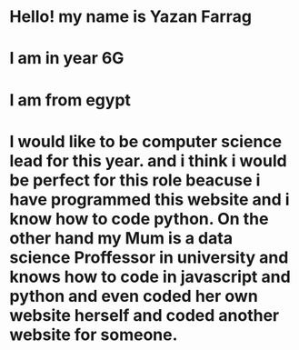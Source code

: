 # Hello! my name is Yazan Farrag 
# I am in year 6G
# I am from egypt
# I would like to be computer science lead for this year. and i think i would be perfect for this role beacuse i have programmed this website and i know how to code python. On the other hand my Mum is a data science Proffessor in university and knows how to code in javascript and python and even coded her own website herself and coded another website for someone.